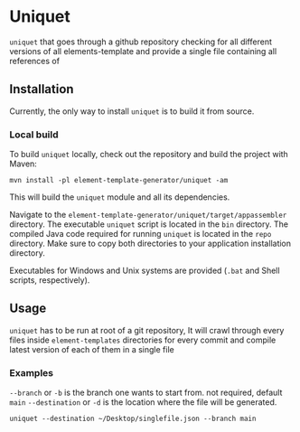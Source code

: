 # Uniquet

`uniquet` that goes through a github repository checking for all different versions of all elements-template and provide a single file containing all references of

## Installation

Currently, the only way to install `uniquet` is to build it from source.

### Local build

To build `uniquet` locally, check out the repository and build the project with Maven:

```shell
mvn install -pl element-template-generator/uniquet -am
```

This will build the `uniquet` module and all its dependencies.

Navigate to the `element-template-generator/uniquet/target/appassembler` directory.
The executable `uniquet` script is located in the `bin` directory. The compiled Java code required for
running `uniquet` is located in the `repo` directory. Make sure to copy both directories to your application installation directory.

Executables for Windows and Unix systems are provided (`.bat` and Shell scripts, respectively).

## Usage

`uniquet` has to be run at root of a git repository, It will crawl through every files inside `element-templates` directories for every commit and compile latest version of each of them in a single file 

### Examples

`--branch` or `-b` is the branch one wants to start from. not required, default `main`
`--destination` or `-d` is the location where the file will be generated.

```shell
uniquet --destination ~/Desktop/singlefile.json --branch main
```
